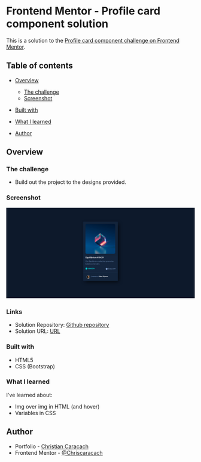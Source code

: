 # Frontend Mentor - Profile card component solution

This is a solution to the [Profile card component challenge on Frontend Mentor](https://www.frontendmentor.io/challenges/profile-card-component-cfArpWshJ).

## Table of contents

- [Overview](#overview)

  - [The challenge](#the-challenge)
  - [Screenshot](#screenshot)

- [Built with](#built-with)
- [What I learned](#what-i-learned)
- [Author](#author)

## Overview

### The challenge

- Build out the project to the designs provided.

### Screenshot

![](./images/Screenshot.png)

### Links

- Solution Repository: [Github repository](https://github.com/Chriscaracach/FEM3)
- Solution URL: [URL](https://frontendmentor-3-seven.vercel.app/)

### Built with

- HTML5
- CSS (Bootstrap)

### What I learned

I've learned about:

- Img over img in HTML (and hover)
- Variables in CSS

## Author

- Portfolio - [Christian Caracach](https://portfolioccaracach.web.app/)
- Frontend Mentor - [@Chriscaracach](https://www.frontendmentor.io/profile/Chriscaracach)
